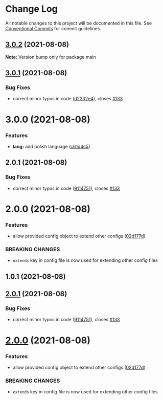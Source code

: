 # Change Log

All notable changes to this project will be documented in this file.
See [Conventional Commits](https://conventionalcommits.org) for commit guidelines.

## [3.0.2](https://github.com/shoaibbhimani/react-monorepo-examplee/compare/main@3.0.1...main@3.0.2) (2021-08-08)

**Note:** Version bump only for package main





## [3.0.1](https://github.com/shoaibbhimani/react-monorepo-examplee/compare/main@3.0.0...main@3.0.1) (2021-08-08)


### Bug Fixes

* correct minor typos in code ([d2332e4](https://github.com/shoaibbhimani/react-monorepo-examplee/commit/d2332e4256f3c43615ad079cbb5ef597224cb888)), closes [#133](https://github.com/shoaibbhimani/react-monorepo-examplee/issues/133)





# 3.0.0 (2021-08-08)


### Features

* **lang:** add polish language ([c61d4c5](https://github.com/shoaibbhimani/react-monorepo-examplee/commit/c61d4c56ffa9baaaef83af18127ecb2bb1ef3505))



## 2.0.1 (2021-08-08)


### Bug Fixes

* correct minor typos in code ([9114751](https://github.com/shoaibbhimani/react-monorepo-examplee/commit/9114751549e81bb541e22f1cbf4c3d719d25fb6a)), closes [#133](https://github.com/shoaibbhimani/react-monorepo-examplee/issues/133)



# 2.0.0 (2021-08-08)


### Features

* allow provided config object to extend other configs ([02d177d](https://github.com/shoaibbhimani/react-monorepo-examplee/commit/02d177d40fed13688c8aa2726421d5ee5d1d029d))


### BREAKING CHANGES

* `extends` key in config file is now used for extending other config files



## 1.0.1 (2021-08-08)





## [2.0.1](https://github.com/shoaibbhimani/react-monorepo-examplee/compare/v2.0.0...v2.0.1) (2021-08-08)


### Bug Fixes

* correct minor typos in code ([9114751](https://github.com/shoaibbhimani/react-monorepo-examplee/commit/9114751549e81bb541e22f1cbf4c3d719d25fb6a)), closes [#133](https://github.com/shoaibbhimani/react-monorepo-examplee/issues/133)





# [2.0.0](https://github.com/shoaibbhimani/react-monorepo-examplee/compare/v1.0.1...v2.0.0) (2021-08-08)


### Features

* allow provided config object to extend other configs ([02d177d](https://github.com/shoaibbhimani/react-monorepo-examplee/commit/02d177d40fed13688c8aa2726421d5ee5d1d029d))


### BREAKING CHANGES

* `extends` key in config file is now used for extending other config files
